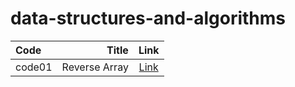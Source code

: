 # data-structures-and-algorithms


|Code         |Title                                    | Link                                     |
|:---         | ---:                                    | :---:                                    |
|code01       | Reverse Array                           |[Link](./assets/array-reverse.jpg)        |
